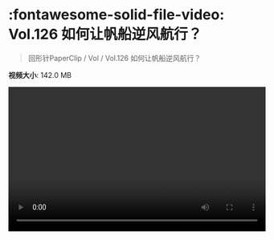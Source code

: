 # :fontawesome-solid-file-video: Vol.126 如何让帆船逆风航行？

> 回形针PaperClip / Vol / Vol.126 如何让帆船逆风航行？

**视频大小**: 142.0 MB

<video id="V-c069f29a03cf169769efb159914c9e8e" width="512" height="288" preload="none" playsinline webkit-playsinline></video>